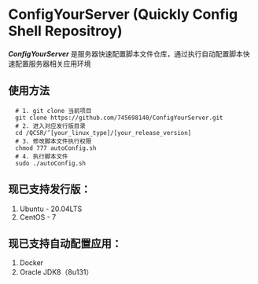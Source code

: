# ConfigYourServer (Quickly Config Shell Repositroy)

***ConfigYourServer*** 是服务器快速配置脚本文件仓库，通过执行自动配置脚本快速配置服务器相关应用环境

## 使用方法
```
  # 1. git clone 当前项目
  git clone https://github.com/745698140/ConfigYourServer.git
  # 2. 进入对应发行版目录
  cd /QCSR/’[your_linux_type]/[your_release_version]
  # 3. 修改脚本文件执行权限
  chmod 777 autoConfig.sh
  # 4. 执行脚本文件
  sudo ./autoConfig.sh
```

## 现已支持发行版：
1. Ubuntu - 20.04LTS
2. CentOS - 7

## 现已支持自动配置应用：
1. Docker
2. Oracle JDK8（8u131）


